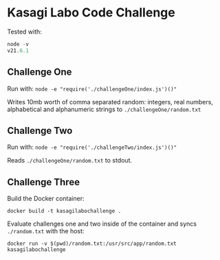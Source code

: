 # Kasagi Labo Code Challenge

Tested with:
```js
node -v
v21.6.1
```

## Challenge One
Run with: `node -e "require('./challengeOne/index.js')()"`

Writes 10mb worth of comma separated random: integers, real numbers, alphabetical and alphanumeric strings to `./challengeOne/random.txt`

## Challenge Two
Run with: `node -e "require('./challengeTwo/index.js')()"`

Reads `./challengeOne/random.txt` to stdout.

## Challenge Three
Build the Docker container: 

`docker build -t kasagilabochallenge .`

Evaluate challenges one and two inside of the container and syncs `./random.txt` with the host:

`docker run -v $(pwd)/random.txt:/usr/src/app/random.txt kasagilabochallenge`


